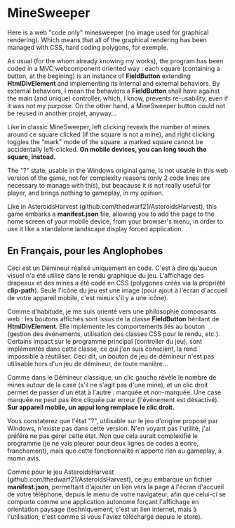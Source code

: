 # MineSweeper
Here is a web "code only" minesweeper (no image used for graphical rendering). Which means that all of the graphical rendering has been managed with CSS, hard coding polygons, for exemple.

As usual (for the whom already knowing my works), the program has been coded in a MVC webcomponent oriented way : each square (containing a button, at the begining) is an instance of **FieldButton** extending **HtmlDivElement** and implementing its internal and external behaviors. By external behaviors, I mean the behaviors a **FieldButton** shall have against the main (and unique) controller, which, I know, prevents re-usability, even if it was not my purpose. On the other hand, a MineSweeper button could not be reused in another projet, anyway...

Like in classic MineSweeper, left clicking reveals the number of mines around ce square clicked (if the square is not a mine), and right clicking toggles the "mark" mode of the square: a marked square cannot be accidentally left-clicked. **On mobile devices, you can long touch the square, instead.**

The "?" state, usable in the Windows original game, is not usable in this web version of the game, not for complexity reasons (only 2 code lines are necessary to manage with this), but beacause it is not really useful for player, and brings nothing to gameplay, in my opinion.

Like in AsteroidsHarvest (github.com/thedwarf21/AsteroidsHarvest), this game embarks a **manifest.json** file, allowing you to add the page to the home screen of your mobile device, from your browser's menu, in order to use it like a standalone landscape display forced application.

## En Français, pour les Anglophobes
Ceci est un Démineur réalisé uniquement en code. C'est à dire qu'aucun visuel n'a été utilisé dans le rendu graphique du jeu. L'affichage des drapeaux et des mines a été codé en CSS (polygones créés via la propriété **clip-path**). Seule l'icône du jeu est une image (pour ajout à l'écran d'accueil de votre appareil mobile, c'est mieux s'il y a une icône).

Comme d'habitude, je me suis orienté vers une philosophie composants web : les boutons affichés sont issus de la classe **FieldButton** héritant de **HtmlDivElement**. Elle implémente les comportements liés au bouton (gestion des événements, utilisation des classes CSS pour le rendu, etc.). Certains impact sur le programme principal (controller du jeu), sont implémentés dans cette classe, ce qui j'en suis conscient, la rend impossible à réutiliser. Ceci dit, un bouton de jeu de démineur n'est pas utilisable hors d'un jeu de démineur, de toute manière...

Comme dans le Démineur classique, un clic gauche révèle le nombre de mines autour de la case (s'il ne s'agit pas d'une mine), et un clic droit permet de passer d'un état à l'autre : marquée et non-marquée. Une case marquée ne peut pas être cliquée par erreur (l'événement est désactivé). **Sur appareil mobile, un appui long remplace le clic droit.**

Vous constaterez que l'état "?", utilisable sur le jeu d'origine proposé par Windows, n'existe pas dans cette version. N'en voyant pas l'utilité, j'ai préféré ne pas gérer cette état. Non que cela aurait complexifié le programme (je ne vais pleurer pour deux lignes de codes à écrire, franchement), mais que cette fonctionnalité n'apporte rien au gameplay, à momn avis.

Comme pour le jeu AsteroidsHarvest (github.com/thedwarf21/AsteroidsHarvest), ce jeu embarque un fichier **manifest.json**, permettant d'ajouter un lien vers la page à l'écran d'accueil de votre téléphone, depuis le menu de votre navigateur, afin que celui-ci se comporte comme une application autonome forçant l'affichage en orientation paysage (techniquement, c'est un lien internet, mais à l'utilisation, c'est comme si vous l'aviez téléchargé depuis le store).
